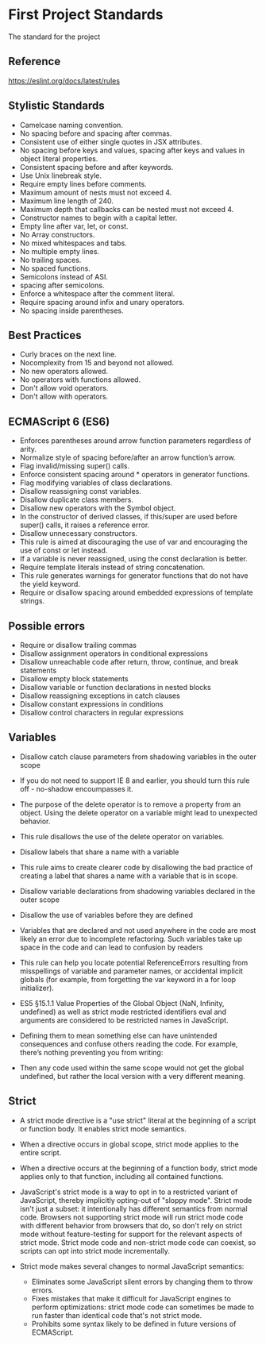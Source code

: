 # First Project Standards
The standard for the project

## Reference
https://eslint.org/docs/latest/rules

## Stylistic Standards  
* Camelcase naming convention.  
* No spacing before and spacing after commas.  
* Consistent use of either single quotes in JSX attributes.  
* No spacing before keys and values, spacing after  keys and values in object literal properties.  
* Consistent spacing before and after keywords.  
* Use Unix linebreak style.  
* Require empty lines before comments.  
* Maximum amount of nests must not exceed 4.  
* Maximum line length of 240.  
* Maximum depth that callbacks can be nested must not exceed 4.  
* Constructor names to begin with a capital letter.  
* Empty line after var, let, or const.  
* No Array constructors.  
* No mixed whitespaces and tabs.  
* No multiple empty lines.  
* No trailing spaces.  
* No spaced functions.  
* Semicolons instead of ASI.  
* spacing after semicolons.  
* Enforce a whitespace after the comment literal.  
* Require spacing around infix and unary operators.  
* No spacing inside parentheses. 


## Best Practices  
* Curly braces on the next line.  
* Nocomplexity from 15 and beyond not allowed.  
* No new operators allowed.  
* No operators with functions allowed.  
* Don't allow void operators.  
* Don't allow with operators.  

## ECMAScript 6 (ES6)
* Enforces parentheses around arrow function parameters regardless of arity.  
* Normalize style of spacing before/after an arrow function’s arrow.  
* Flag invalid/missing super() calls.  
* Enforce consistent spacing around * operators in generator functions.  
* Flag modifying variables of class declarations.  
* Disallow reassigning const variables.  
* Disallow duplicate class members.  
* Disallow new operators with the Symbol object.  
* In the constructor of derived classes, if this/super are used before super() calls, it raises a reference error.  
* Disallow unnecessary constructors.  
* This rule is aimed at discouraging the use of var and encouraging the use of const or let instead.  
* If a variable is never reassigned, using the const declaration is better.  
* Require template literals instead of string concatenation.  
* This rule generates warnings for generator functions that do not have the yield keyword.  
* Require or disallow spacing around embedded expressions of template strings.  

## Possible errors  
* Require or disallow trailing commas  
* Disallow assignment operators in conditional expressions  
* Disallow unreachable code after return, throw, continue, and break statements
* Disallow empty block statements  
* Disallow variable or function declarations in nested blocks  
* Disallow reassigning exceptions in catch clauses  
* Disallow constant expressions in conditions  
* Disallow control characters in regular expressions  

## Variables
* Disallow catch clause parameters from shadowing variables in the outer scope  
* If you do not need to support IE 8 and earlier, you should turn this rule off - no-shadow encoumpasses it.  

* The purpose of the delete operator is to remove a property from an object. Using the delete operator on a variable might lead to unexpected behavior.  
* This rule disallows the use of the delete operator on variables.  

* Disallow labels that share a name with a variable  
* This rule aims to create clearer code by disallowing the bad practice of creating a label that shares a name with a variable that is in scope.  

* Disallow variable declarations from shadowing variables declared in the outer scope  

* Disallow the use of variables before they are defined  
* Variables that are declared and not used anywhere in the code are most likely an error due to incomplete refactoring. Such variables take up space in the code and can lead to confusion by readers  

* This rule can help you locate potential ReferenceErrors resulting from misspellings of variable and parameter names, or accidental implicit globals (for example, from forgetting the var keyword in a for loop initializer).  

* ES5 §15.1.1 Value Properties of the Global Object (NaN, Infinity, undefined) as well as strict mode restricted identifiers eval and arguments are considered to be restricted names in JavaScript.   
* Defining them to mean something else can have unintended consequences and confuse others reading the code. For example, there’s nothing preventing you from writing:  
* Then any code used within the same scope would not get the global undefined, but rather the local version with a very different meaning.  

## Strict
* A strict mode directive is a "use strict" literal at the beginning of a script or function body. It enables strict mode semantics.  
* When a directive occurs in global scope, strict mode applies to the entire script.  
* When a directive occurs at the beginning of a function body, strict mode applies only to that function, including all contained functions.  

* JavaScript's strict mode is a way to opt in to a restricted variant of JavaScript, thereby implicitly opting-out of "sloppy mode". Strict mode isn't just a subset: it intentionally has different semantics from normal code. Browsers not supporting strict mode will run strict mode code with different behavior from browsers that do, so don't rely on strict mode without feature-testing for support for the relevant aspects of strict mode. Strict mode code and non-strict mode code can coexist, so scripts can opt into strict mode incrementally.

* Strict mode makes several changes to normal JavaScript semantics:

  * Eliminates some JavaScript silent errors by changing them to throw errors.  
  * Fixes mistakes that make it difficult for JavaScript engines to perform optimizations: strict mode code can sometimes be made to run faster than identical code that's not strict mode.  
  * Prohibits some syntax likely to be defined in future versions of ECMAScript.  
